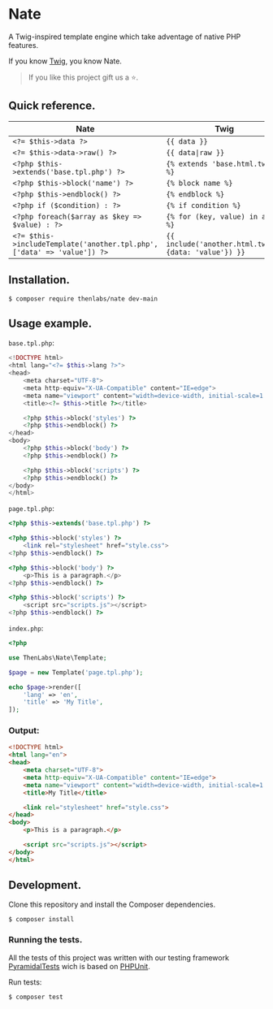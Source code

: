 # Nate

A Twig-inspired template engine which take adventage of native PHP features.

If you know [Twig](https://twig.symfony.com/), you know Nate.

>If you like this project gift us a ⭐.

## Quick reference.

| Nate | Twig |
| ---- | ---- |
| `<?= $this->data ?>` | `{{ data }}` |
| `<?= $this->data->raw() ?>` | `{{ data\|raw }}` |
| `<?php $this->extends('base.tpl.php') ?>` | `{% extends 'base.html.twig' %}` |
| `<?php $this->block('name') ?>` | `{% block name %}` |
| `<?php $this->endblock() ?>` | `{% endblock %}` |
| `<?php if ($condition) : ?>` | `{% if condition %}` |
| `<?php foreach($array as $key => $value) : ?>` | `{% for (key, value) in array %}` |
| `<?= $this->includeTemplate('another.tpl.php', ['data' => 'value']) ?>` | `{{ include('another.html.twig', {data: 'value'}) }}` |

## Installation.

    $ composer require thenlabs/nate dev-main

## Usage example.

`base.tpl.php`:

```php
<!DOCTYPE html>
<html lang="<?= $this->lang ?>">
<head>
    <meta charset="UTF-8">
    <meta http-equiv="X-UA-Compatible" content="IE=edge">
    <meta name="viewport" content="width=device-width, initial-scale=1.0">
    <title><?= $this->title ?></title>

    <?php $this->block('styles') ?>
    <?php $this->endblock() ?>
</head>
<body>
    <?php $this->block('body') ?>
    <?php $this->endblock() ?>

    <?php $this->block('scripts') ?>
    <?php $this->endblock() ?>
</body>
</html>
```

`page.tpl.php`:

```php
<?php $this->extends('base.tpl.php') ?>

<?php $this->block('styles') ?>
    <link rel="stylesheet" href="style.css">
<?php $this->endblock() ?>

<?php $this->block('body') ?>
    <p>This is a paragraph.</p>
<?php $this->endblock() ?>

<?php $this->block('scripts') ?>
    <script src="scripts.js"></script>
<?php $this->endblock() ?>
```

`index.php`:

```php
<?php

use ThenLabs\Nate\Template;

$page = new Template('page.tpl.php');

echo $page->render([
    'lang' => 'en',
    'title' => 'My Title',
]);
```

### Output:

```html
<!DOCTYPE html>
<html lang="en">
<head>
    <meta charset="UTF-8">
    <meta http-equiv="X-UA-Compatible" content="IE=edge">
    <meta name="viewport" content="width=device-width, initial-scale=1.0">
    <title>My Title</title>

    <link rel="stylesheet" href="style.css">
</head>
<body>
    <p>This is a paragraph.</p>

    <script src="scripts.js"></script>
</body>
</html>
```

## Development.

Clone this repository and install the Composer dependencies.

    $ composer install

### Running the tests.

All the tests of this project was written with our testing framework [PyramidalTests][pyramidal-tests] wich is based on [PHPUnit][phpunit].

Run tests:

    $ composer test

[phpunit]: https://phpunit.de
[pyramidal-tests]: https://github.com/thenlabs/pyramidal-tests
